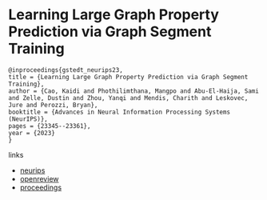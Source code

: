 # Learning Large Graph Property Prediction via Graph Segment Training

```
@inproceedings{gstedt_neurips23,
title = {Learning Large Graph Property Prediction via Graph Segment Training},
author = {Cao, Kaidi and Phothilimthana, Mangpo and Abu-El-Haija, Sami and Zelle, Dustin and Zhou, Yanqi and Mendis, Charith and Leskovec, Jure and Perozzi, Bryan},
booktitle = {Advances in Neural Information Processing Systems (NeurIPS)},
pages = {23345--23361},
year = {2023}
}
```

links
- [neurips](https://nips.cc/Conferences/2023/Schedule?showEvent=72897)
- [openreview](https://openreview.net/forum?id=3YDukx2cpr)
- [proceedings](https://papers.nips.cc//paper_files/paper/2023/hash/48f8143cebe113f4596e1781771578cd-Abstract-Conference.html)
